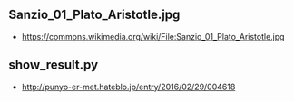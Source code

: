 ## Sanzio_01_Plato_Aristotle.jpg
* https://commons.wikimedia.org/wiki/File:Sanzio_01_Plato_Aristotle.jpg

## show_result.py
* http://punyo-er-met.hateblo.jp/entry/2016/02/29/004618
